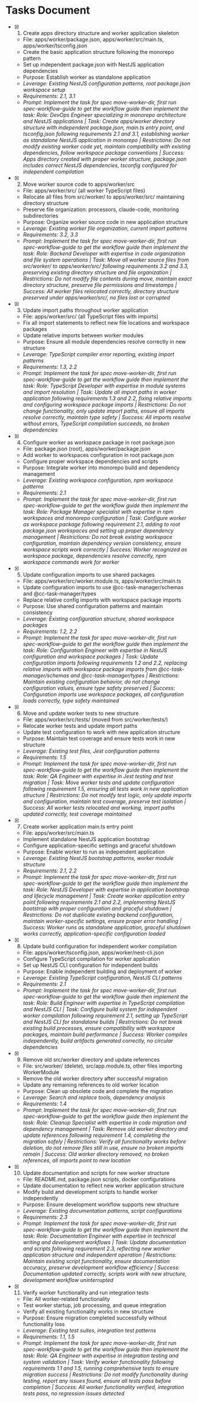 # Tasks Document

- [x] 1. Create apps directory structure and worker application skeleton
  - File: apps/worker/package.json, apps/worker/src/main.ts, apps/worker/tsconfig.json
  - Create the basic application structure following the monorepo pattern
  - Set up independent package.json with NestJS application dependencies
  - Purpose: Establish worker as standalone application
  - _Leverage: Existing NestJS configuration patterns, root package.json workspace setup_
  - _Requirements: 2.1, 3.1_
  - _Prompt: Implement the task for spec move-worker-dir, first run spec-workflow-guide to get the workflow guide then implement the task: Role: DevOps Engineer specializing in monorepo architecture and NestJS applications | Task: Create apps/worker directory structure with independent package.json, main.ts entry point, and tsconfig.json following requirements 2.1 and 3.1, establishing worker as standalone NestJS application in monorepo | Restrictions: Do not modify existing worker code yet, maintain compatibility with existing dependencies, follow workspace package conventions | Success: Apps directory created with proper worker structure, package.json includes correct NestJS dependencies, tsconfig configured for independent compilation_

- [x] 2. Move worker source code to apps/worker/src
  - File: apps/worker/src/ (all worker TypeScript files)
  - Relocate all files from src/worker/ to apps/worker/src/ maintaining directory structure
  - Preserve file organization: processors, claude-code, monitoring subdirectories
  - Purpose: Organize worker source code in new application structure
  - _Leverage: Existing worker file organization, current import patterns_
  - _Requirements: 3.2, 3.3_
  - _Prompt: Implement the task for spec move-worker-dir, first run spec-workflow-guide to get the workflow guide then implement the task: Role: Backend Developer with expertise in code organization and file system operations | Task: Move all worker source files from src/worker/ to apps/worker/src/ following requirements 3.2 and 3.3, preserving existing directory structure and file organization | Restrictions: Do not modify file contents during move, maintain exact directory structure, preserve file permissions and timestamps | Success: All worker files relocated correctly, directory structure preserved under apps/worker/src/, no files lost or corrupted_

- [x] 3. Update import paths throughout worker application
  - File: apps/worker/src/ (all TypeScript files with imports)
  - Fix all import statements to reflect new file locations and workspace packages
  - Update relative imports between worker modules
  - Purpose: Ensure all module dependencies resolve correctly in new structure
  - _Leverage: TypeScript compiler error reporting, existing import patterns_
  - _Requirements: 1.3, 2.2_
  - _Prompt: Implement the task for spec move-worker-dir, first run spec-workflow-guide to get the workflow guide then implement the task: Role: TypeScript Developer with expertise in module systems and import resolution | Task: Update all import paths in worker application following requirements 1.3 and 2.2, fixing relative imports and configuring workspace package imports | Restrictions: Do not change functionality, only update import paths, ensure all imports resolve correctly, maintain type safety | Success: All imports resolve without errors, TypeScript compilation succeeds, no broken dependencies_

- [x] 4. Configure worker as workspace package in root package.json
  - File: package.json (root), apps/worker/package.json
  - Add worker to workspaces configuration in root package.json
  - Configure proper workspace dependencies and scripts
  - Purpose: Integrate worker into monorepo build and dependency management
  - _Leverage: Existing workspace configuration, npm workspace patterns_
  - _Requirements: 2.1_
  - _Prompt: Implement the task for spec move-worker-dir, first run spec-workflow-guide to get the workflow guide then implement the task: Role: Package Manager specialist with expertise in npm workspaces and monorepo configuration | Task: Configure worker as workspace package following requirement 2.1, adding to root package.json workspaces and setting up proper dependency management | Restrictions: Do not break existing workspace configuration, maintain dependency version consistency, ensure workspace scripts work correctly | Success: Worker recognized as workspace package, dependencies resolve correctly, npm workspace commands work for worker_

- [x] 5. Update configuration imports to use shared packages
  - File: apps/worker/src/worker.module.ts, apps/worker/src/main.ts
  - Update configuration imports to use @cc-task-manager/schemas and @cc-task-manager/types
  - Replace relative config imports with workspace package imports
  - Purpose: Use shared configuration patterns and maintain consistency
  - _Leverage: Existing configuration structure, shared workspace packages_
  - _Requirements: 1.2, 2.2_
  - _Prompt: Implement the task for spec move-worker-dir, first run spec-workflow-guide to get the workflow guide then implement the task: Role: Configuration Engineer with expertise in NestJS configuration and workspace packages | Task: Update configuration imports following requirements 1.2 and 2.2, replacing relative imports with workspace package imports from @cc-task-manager/schemas and @cc-task-manager/types | Restrictions: Maintain existing configuration behavior, do not change configuration values, ensure type safety preserved | Success: Configuration imports use workspace packages, all configuration loads correctly, type safety maintained_

- [x] 6. Move and update worker tests to new structure
  - File: apps/worker/src/tests/ (moved from src/worker/tests/)
  - Relocate worker tests and update import paths
  - Update test configuration to work with new application structure
  - Purpose: Maintain test coverage and ensure tests work in new structure
  - _Leverage: Existing test files, Jest configuration patterns_
  - _Requirements: 1.5_
  - _Prompt: Implement the task for spec move-worker-dir, first run spec-workflow-guide to get the workflow guide then implement the task: Role: QA Engineer with expertise in Jest testing and test migration | Task: Move worker tests and update configuration following requirement 1.5, ensuring all tests work in new application structure | Restrictions: Do not modify test logic, only update imports and configuration, maintain test coverage, preserve test isolation | Success: All worker tests relocated and working, import paths updated correctly, test coverage maintained_

- [x] 7. Create worker application main.ts entry point
  - File: apps/worker/src/main.ts
  - Implement standalone NestJS application bootstrap
  - Configure application-specific settings and graceful shutdown
  - Purpose: Enable worker to run as independent application
  - _Leverage: Existing NestJS bootstrap patterns, worker module structure_
  - _Requirements: 2.1, 2.2_
  - _Prompt: Implement the task for spec move-worker-dir, first run spec-workflow-guide to get the workflow guide then implement the task: Role: NestJS Developer with expertise in application bootstrap and lifecycle management | Task: Create worker application entry point following requirements 2.1 and 2.2, implementing NestJS bootstrap with proper configuration and graceful shutdown | Restrictions: Do not duplicate existing backend configuration, maintain worker-specific settings, ensure proper error handling | Success: Worker runs as standalone application, graceful shutdown works correctly, application-specific configuration loaded_

- [x] 8. Update build configuration for independent worker compilation
  - File: apps/worker/tsconfig.json, apps/worker/nest-cli.json
  - Configure TypeScript compilation for worker application
  - Set up NestJS CLI configuration for independent builds
  - Purpose: Enable independent building and deployment of worker
  - _Leverage: Existing TypeScript configuration, NestJS CLI patterns_
  - _Requirements: 2.1_
  - _Prompt: Implement the task for spec move-worker-dir, first run spec-workflow-guide to get the workflow guide then implement the task: Role: Build Engineer with expertise in TypeScript compilation and NestJS CLI | Task: Configure build system for independent worker compilation following requirement 2.1, setting up TypeScript and NestJS CLI for standalone builds | Restrictions: Do not break existing build processes, ensure compatibility with workspace packages, maintain build performance | Success: Worker compiles independently, build artifacts generated correctly, no circular dependencies_

- [x] 9. Remove old src/worker directory and update references
  - File: src/worker/ (delete), src/app.module.ts, other files importing WorkerModule
  - Remove the old worker directory after successful migration
  - Update any remaining references to old worker location
  - Purpose: Clean up obsolete code and complete the migration
  - _Leverage: Search and replace tools, dependency analysis_
  - _Requirements: 1.4_
  - _Prompt: Implement the task for spec move-worker-dir, first run spec-workflow-guide to get the workflow guide then implement the task: Role: Cleanup Specialist with expertise in code migration and dependency management | Task: Remove old worker directory and update references following requirement 1.4, completing the migration safely | Restrictions: Verify all functionality works before deletion, do not remove files still in use, ensure no broken imports remain | Success: Old worker directory removed, no broken references, all imports point to new location_

- [x] 10. Update documentation and scripts for new worker structure
  - File: README.md, package.json scripts, docker configurations
  - Update documentation to reflect new worker application structure
  - Modify build and development scripts to handle worker independently
  - Purpose: Ensure development workflow supports new structure
  - _Leverage: Existing documentation patterns, script configurations_
  - _Requirements: 2.3_
  - _Prompt: Implement the task for spec move-worker-dir, first run spec-workflow-guide to get the workflow guide then implement the task: Role: Documentation Engineer with expertise in technical writing and development workflows | Task: Update documentation and scripts following requirement 2.3, reflecting new worker application structure and independent operation | Restrictions: Maintain existing script functionality, ensure documentation accuracy, preserve development workflow efficiency | Success: Documentation updated correctly, scripts work with new structure, development workflow uninterrupted_

- [x] 11. Verify worker functionality and run integration tests
  - File: All worker-related functionality
  - Test worker startup, job processing, and queue integration
  - Verify all existing functionality works in new structure
  - Purpose: Ensure migration completed successfully without functionality loss
  - _Leverage: Existing test suites, integration test patterns_
  - _Requirements: 1.1, 1.5_
  - _Prompt: Implement the task for spec move-worker-dir, first run spec-workflow-guide to get the workflow guide then implement the task: Role: QA Engineer with expertise in integration testing and system validation | Task: Verify worker functionality following requirements 1.1 and 1.5, running comprehensive tests to ensure migration success | Restrictions: Do not modify functionality during testing, report any issues found, ensure all tests pass before completion | Success: All worker functionality verified, integration tests pass, no regression issues detected_
